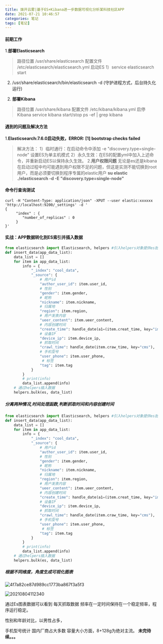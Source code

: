 ```yaml
---
title: 拨开云雾|基于ES+Kibana进一步数据可视化分析某科技社区APP
date: 2021-07-21 10:46:57
categories: 笔记
tags: [笔记]
---
```

#### 前期工作
1.**部署Elasticsearch**
>路径位置 /usr/share/elasticsearch
>配置文件 /etc/elasticsearch/elasticsearch.yml
>启动ES 
1）service elasticsearch start
2) /usr/share/elasticsearch/bin/elasticsearch -d (守护进程方式，后台持久化运行)
<!-- more -->

2. **部署Kibana**
>路径位置 /usr/share/kibana
>配置文件 /etc/kibana/kibana.yml
>启停Kibana
service kibana start/stop
ps -ef | grep kibana
#### 遇到的问题及解决方法
1.**Elasticsearch:7.6.0启动失败，ERROR: [1] bootstrap checks failed**

>解决方法：
1）临时通行：在启动命令中添加 -e "discovery.type=single-node" 设置ES为单主机模式
2）永久生效：在ES的配置yml中加入上述命令，并重新启动ES以保持永久生效。
2.**用户权限问题**
无论是es还是kibana在启动过程中均可能遇到用户权限不足的问题，但这是实测不能切换到root用户，而是必须要切换到程序专属的elastic用户
**su elastic**
**./elasticsearch -d -E "discovery.type=single-node"**
#### 命令行查询测试
```
curl -H "Content-Type: application/json" -XPUT --user elastic:xxxxxx 'http://localhost:9200/_settings' -d '
{
     "index" : {
        "number_of_replicas" : 0
     }
}'
```
#### 实战：APP数据转化到ES索引并插入数据

```python
from elasticsearch import Elasticsearch, helpers #引入helpers对象提供es批量插入接口
def insert_data(app_data_list):
    data_list = []
    for item in app_data_list:
        info = {
            "_index": "cool_data",
            "_source": {
                # 用户id
                "author_user_id": item.user_id,              
                # 性别
                "gender": item.gender,
                # 昵称
                "nickname": item.nickname,
                # 归属地
                "region": item.region,
                # 用户发表内容
                "ueer_content": item.ueer_content,
                # 内容创建时间
                "create_time": handle_date(a1=(item.creat_time, key="ims"),
                # 设备IP
                "device_ip": item.device_ip,
                # 抓取时间
                "crawl_time": handle_date(item.craw_time, key="cms"),             
                # 手机型号
                "user_phone": item.user_phone,
                 # 标签
                "tag": item.tag
            }
        }
        # print(info)
        data_list.append(info)
    # 通过helpers插入数据
    helpers.bulk(es, data_list)
```
##### 分离两种情况,时间处理函数,判断抓取时间和内容创建时间
```python
from elasticsearch import Elasticsearch, helpers #引入helpers对象提供es批量插入接口
def insert_data(app_data_list):
    data_list = []
    for item in app_data_list:
        info = {
            "_index": "cool_data",
            "_source": {
                # 用户id
                "author_user_id": item.user_id,              
                # 性别
                "gender": item.gender,
                # 昵称
                "nickname": item.nickname,
                # 归属地
                "region": item.region,
                # 用户发表内容
                "ueer_content": item.ueer_content,
                # 内容创建时间
                "create_time": handle_date(a1=(item.creat_time, key="ims"),
                # 设备IP
                "device_ip": item.device_ip,
                # 抓取时间
                "crawl_time": handle_date(item.craw_time, key="cms"),             
                # 手机型号
                "user_phone": item.user_phone,
                 # 标签
                "tag": item.tag
            }
        }
        # print(info)
        data_list.append(info)
    # 通过helpers插入数据
    helpers.bulk(es, data_list)
```
##### 根据不同维度，角度生成可视化图表

![4f7a82ce87d989cc1773ba867f3a5f3](https://i.loli.net/2021/08/04/SLXYf1ijTngEslq.png)

![20210804112340](https://i.loli.net/2021/08/04/HE5rWSkl4VYh7Xa.png)

通过Es图表数据可以看到 每天抓取数据 频率在一定时间保持在一个稳定频率，程序运行稳定。

性别和年龄对比，以男性占多，

手机型号统计 国内厂商占大多数 容量大小方面，8+128g为绝对主流。
**未完待续。。。**

